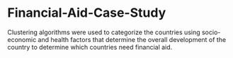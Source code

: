 # Financial-Aid-Case-Study
Clustering algorithms were used to categorize the countries using socio-economic and health factors that determine the overall development of the country to determine which countries need financial aid.
